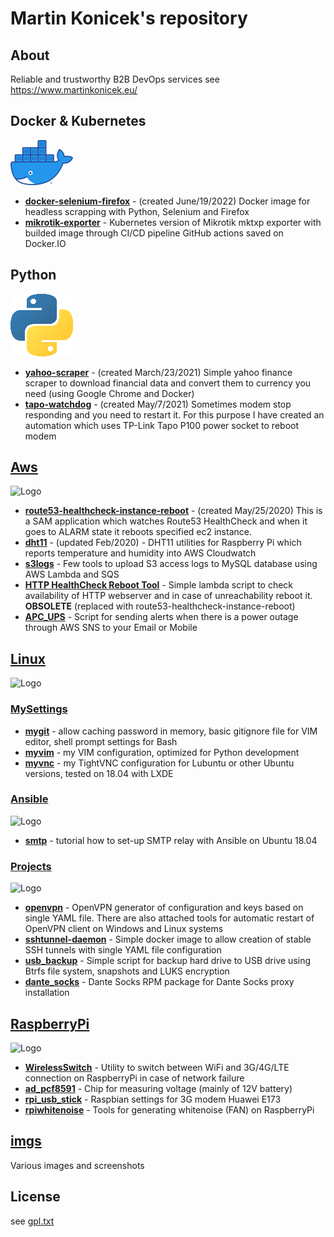 # Martin Konicek's repository

## About
Reliable and trustworthy B2B DevOps services
see https://www.martinkonicek.eu/

## Docker & Kubernetes
![Logo](https://raw.githubusercontent.com/koss822/misc/master/imgs/frontlogos/moby-logo.png "Docker logo")
- [**docker-selenium-firefox**](https://github.com/koss822/misc/blob/master/Docker/selenium-firefox) - (created June/19/2022) Docker image for headless scrapping with Python, Selenium and Firefox
- [**mikrotik-exporter**](https://github.com/koss822/mktxp) - Kubernetes version of Mikrotik mktxp exporter with builded image through CI/CD pipeline GitHub actions saved on Docker.IO

## Python
![Logo](https://raw.githubusercontent.com/koss822/misc/master/imgs/frontlogos/python.png "Python logo")
- [**yahoo-scraper**](https://github.com/koss822/misc/blob/master/Python/yahoo-scraper/) - (created March/23/2021) Simple yahoo finance scraper to download financial data and convert them to currency you need (using Google Chrome and Docker)
- [**tapo-watchdog**](https://github.com/koss822/misc/blob/master/Python/tapo-watchdog/) - (created May/7/2021) Sometimes modem stop responding and you need to restart it. For this purpose I have created an automation which uses TP-Link Tapo P100 power socket to reboot modem 

## [Aws](https://github.com/koss822/misc/tree/master/Aws)
![Logo](https://raw.githubusercontent.com/koss822/misc/master/imgs/frontlogos/aws.png "AWS logo")
- [**route53-healthcheck-instance-reboot**](https://github.com/koss822/misc/blob/master/Aws/route53-healthcheck-instance-reboot/) - (created May/25/2020) This is a SAM application which watches Route53 HealthCheck and when it goes to ALARM state it reboots specified ec2 instance.
- [**dht11**](https://github.com/koss822/misc/tree/master/Aws/dht11) - (updated Feb/2020) - DHT11 utilities for Raspberry Pi which reports temperature and humidity into AWS Cloudwatch
- [**s3logs**](https://github.com/koss822/misc/tree/master/Aws/s3logs) - Few tools to upload S3 access logs to MySQL database using AWS Lambda and SQS
- [**HTTP HealthCheck Reboot Tool**](https://github.com/koss822/misc/blob/master/Aws/website_check/) - Simple lambda script to check availability of HTTP webserver and in case of unreachability reboot it. **OBSOLETE** (replaced with route53-healthcheck-instance-reboot)
- [**APC_UPS**](https://github.com/koss822/misc/blob/master/Aws/apcupsarn/) - Script for sending alerts when there is a power outage through AWS SNS to your Email or Mobile

## [Linux](https://github.com/koss822/misc/tree/master/Linux)
![Logo](https://raw.githubusercontent.com/koss822/misc/master/imgs/frontlogos/tux.png "Linux logo")
### [MySettings](https://github.com/koss822/misc/tree/master/Linux/MySettings)
- [**mygit**](https://github.com/koss822/misc/tree/master/Linux/MySettings/mygit) - allow caching password in memory, basic gitignore file for VIM editor, shell prompt settings for Bash
- [**myvim**](https://github.com/koss822/misc/tree/master/Linux/MySettings/myvim) - my VIM configuration, optimized for Python development
- [**myvnc**](https://github.com/koss822/misc/tree/master/Linux/MySettings/myvnc) - my TightVNC configuration for Lubuntu or other Ubuntu versions, tested on 18.04 with LXDE
### [Ansible](https://github.com/koss822/misc/tree/master/Linux/Ansible)
![Logo](https://raw.githubusercontent.com/koss822/misc/master/imgs/frontlogos/ansible.png "Ansible logo")
- [**smtp**](https://github.com/koss822/misc/tree/master/Linux/Ansible/smtp) - tutorial how to set-up SMTP relay with Ansible on Ubuntu 18.04

### [Projects](https://github.com/koss822/misc/tree/master/Linux/Projects)
![Logo](https://raw.githubusercontent.com/koss822/misc/master/imgs/frontlogos/openvpn.png "OpenVPN logo")
- [**openvpn**](https://github.com/koss822/misc/tree/master/Linux/Projects/openvpn) - OpenVPN generator of configuration and keys based on single YAML file. There are also attached tools for automatic restart of OpenVPN client on Windows and Linux systems
- [**sshtunnel-daemon**](https://github.com/koss822/misc/tree/master/Linux/Projects/sshtunnel-daemon) - Simple docker image to allow creation of stable SSH tunnels with single YAML file configuration
- [**usb_backup**](https://github.com/koss822/misc/tree/master/Linux/Projects/usb_backup) - Simple script for backup hard drive to USB drive using Btrfs file system, snapshots and LUKS encryption
- [**dante_socks**](https://github.com/koss822/misc/tree/master/Linux/Projects/dante_socks) - Dante Socks RPM package for Dante Socks proxy installation

## [RaspberryPi](https://github.com/koss822/misc/tree/master/RaspberryPi)
![Logo](https://raw.githubusercontent.com/koss822/misc/master/imgs/frontlogos/raspberry.png "Rpi logo")
- [**WirelessSwitch**](https://github.com/koss822/misc/tree/master/RaspberryPi/WirelessSwitch) - Utility to switch between WiFi and 3G/4G/LTE connection on RaspberryPi in case of network failure
- [**ad_pcf8591**](https://github.com/koss822/misc/tree/master/RaspberryPi/ad_pcf8591) - Chip for measuring voltage (mainly of 12V battery)
- [**rpi_usb_stick**](https://github.com/koss822/misc/tree/master/RaspberryPi/rpi_usb_stick) - Raspbian settings for 3G modem Huawei E173
- [**rpiwhitenoise**](https://github.com/koss822/misc/tree/master/RaspberryPi/rpiwhitenoise) - Tools for generating whitenoise (FAN) on RaspberryPi

## [imgs](https://github.com/koss822/misc/tree/master/imgs)
Various images and screenshots

## License
see [gpl.txt](https://github.com/koss822/misc/blob/master/gpl.txt)


